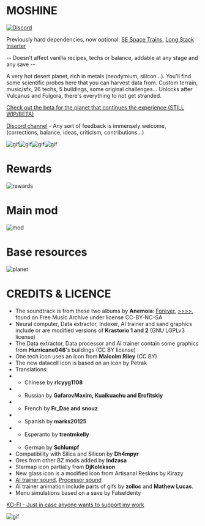 # MOSHINE

[![Discord](https://img.shields.io/badge/Discord-%235865F2.svg?style=for-the-badge&logo=discord&logoColor=white)](https://discord.gg/eKK6NXcCbu)

Previously hard dependencies, now optional: [SE Space Trains](https://mods.factorio.com/mod/se-space-trains/), [Long Stack Inserter](https://mods.factorio.com/mod/long_stack_inserter)

-- Doesn't affect vanilla recipes, techs or balance, addable at any stage and any save --

A very hot desert planet, rich in metals (neodymium, silicon...). You'll find some scientific probes here that you can harvest data from.
Custom terrain, music/sfx, 26 techs, 5 buildings, some original challenges... Unlocks after Vulcanus and Fulgora, there's everything to not get stranded.

[Check out the beta for the planet that continues the experience (STILL WIP/BETA)](https://mods.factorio.com/mod/panglia_planet)

[Discord channel](https://discord.gg/eKK6NXcCbu) - Any sort of feedback is immensely welcome, (corrections, balance, ideas, criticism, contributions...)

![gif](https://i.imgur.com/0dqkYaE.gif)![gif](https://i.imgur.com/4JkEmB1.gif)![gif](https://i.imgur.com/DjiEHgk.gif)![gif](https://i.imgur.com/v7z37X4.gif)

# Rewards
![rewards](https://i.imgur.com/pJ1Ldtp.png)
# Main mod
![mod](https://i.imgur.com/LQIta5u.png)
# Base resources
![planet](https://i.imgur.com/pP8G6Lk.png)

# CREDITS & LICENCE
- The soundtrack is from these two albums by **Anemoia**: [Forever](https://freemusicarchive.org/music/anemoia/forever), [>>>>](https://freemusicarchive.org/music/anemoia/-6), found on Free Music Archive under license CC-BY-NC-SA
- Neural computer, Data extractor, Indexer, AI trainer and sand graphics include or are modified versions of **Krastorio 1 and 2** (GNU LGPLv3 license)
- The Data extractor, Data processor and AI trainer contain some graphics from **Hurricane046**'s buildings (CC BY license)
- One tech icon uses an icon from **Malcolm Riley** (CC BY)
- The new datacell icon is based on an icon by Petrak
- Translations: 
- - Chinese by **rlcyyg1108**
- - Russian by **GafarovMaxim, Kuaikuachu and Erofitskiy**
- - French by **Fr_Dae and snouz**
- - Spanish by **marks20125**
- - Esperanto by **trentmkelly**
- - German by **Schlumpf**
- Compatibility with Silica and Silicon by **Dh4mpyr**
- Ores from other BZ mods added by **Indzasa**
- Starmap icon partially from **DjKolekson**
- New glass icon is a modified icon from Artisanal Reskins by Kirazy
- [AI trainer sound](https://freesound.org/s/382687/), [Processor sound](https://freesound.org/s/343387/)
- AI trainer animation include parts of gifs by **zolloc** and **Mathew Lucas**.
- Menu simulations based on a save by FalseIdenty



[KO-FI - Just in case anyone wants to support my work](https://ko-fi.com/snouz)

![gif](https://i.imgur.com/gy9IHdc.gif)

